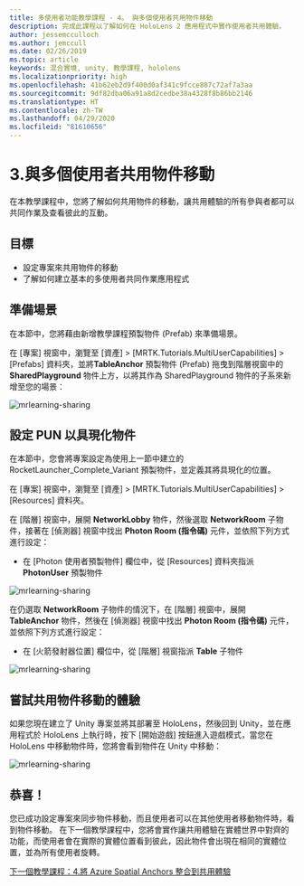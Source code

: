 ```yaml
---
title: 多使用者功能教學課程 - 4。 與多個使用者共用物件移動
description: 完成此課程以了解如何在 HoloLens 2 應用程式中實作使用者共用體驗。
author: jessemcculloch
ms.author: jemccull
ms.date: 02/26/2019
ms.topic: article
keywords: 混合實境, unity, 教學課程, hololens
ms.localizationpriority: high
ms.openlocfilehash: 41b62eb2d9f400d0af341c9fcce887c72af7a3aa
ms.sourcegitcommit: 9df82dba06a91a8d2cedbe38a4328f8b86bb2146
ms.translationtype: HT
ms.contentlocale: zh-TW
ms.lasthandoff: 04/29/2020
ms.locfileid: "81610656"
---
```

# <a name="3-sharing-object-movements-with-multiple-users"></a>3.與多個使用者共用物件移動

在本教學課程中，您將了解如何共用物件的移動，讓共用體驗的所有參與者都可以共同作業及查看彼此的互動。

## <a name="objectives"></a>目標

* 設定專案來共用物件的移動
* 了解如何建立基本的多使用者共同作業應用程式

## <a name="preparing-the-scene"></a>準備場景

在本節中，您將藉由新增教學課程預製物件 (Prefab) 來準備場景。

在 [專案] 視窗中，瀏覽至 [資產]   > [MRTK.Tutorials.MultiUserCapabilities]   > [Prefabs]  資料夾，並將**TableAnchor** 預製物件 (Prefab) 拖曳到階層視窗中的 **SharedPlayground** 物件上方，以將其作為 SharedPlayground 物件的子系來新增至您的場景：

![mrlearning-sharing](images/mrlearning-sharing/tutorial3-section1-step1-1.png)

## <a name="configuring-pun-to-instantiate-the-objects"></a>設定 PUN 以具現化物件

在本節中，您會將專案設定為使用上一節中建立的 RocketLauncher_Complete_Variant 預製物件，並定義其將具現化的位置。

在 [專案] 視窗中，瀏覽至 [資產]   > [MRTK.Tutorials.MultiUserCapabilities]   > [Resources]  資料夾。

在 [階層] 視窗中，展開 **NetworkLobby** 物件，然後選取 **NetworkRoom** 子物件，接著在 [偵測器] 視窗中找出 **Photon Room (指令碼)** 元件，並依照下列方式進行設定：

* 在 [Photon 使用者預製物件]  欄位中，從 [Resources] 資料夾指派 **PhotonUser** 預製物件

![mrlearning-sharing](images/mrlearning-sharing/tutorial3-section2-step1-1.png)

在仍選取 **NetworkRoom** 子物件的情況下，在 [階層] 視窗中，展開 **TableAnchor** 物件，然後在 [偵測器] 視窗中找出 **Photon Room (指令碼)** 元件，並依照下列方式進行設定：

* 在 [火箭發射器位置]  欄位中，從 [階層] 視窗指派 **Table** 子物件

![mrlearning-sharing](images/mrlearning-sharing/tutorial3-section2-step1-2.png)

## <a name="trying-the-experience-with-shared-object-movement"></a>嘗試共用物件移動的體驗

如果您現在建立了 Unity 專案並將其部署至 HoloLens，然後回到 Unity，並在應用程式於 HoloLens 上執行時，按下 [開始遊戲] 按鈕進入遊戲模式，當您在 HoloLens 中移動物件時，您將會看到物件在 Unity 中移動：

![mrlearning-sharing](images/mrlearning-sharing/tutorial3-section3-step1-1.gif)

## <a name="congratulations"></a>恭喜！

您已成功設定專案來同步物件移動，而且使用者可以在其他使用者移動物件時，看到物件移動。 在下一個教學課程中，您將會實作讓共用體驗在實體世界中對齊的功能，而使用者會在實際的實體位置看到彼此，因此物件會出現在相同的實體位置，並為所有使用者旋轉。

[下一個教學課程：4.將 Azure Spatial Anchors 整合到共用體驗](mrlearning-sharing(photon)-ch4.md)
